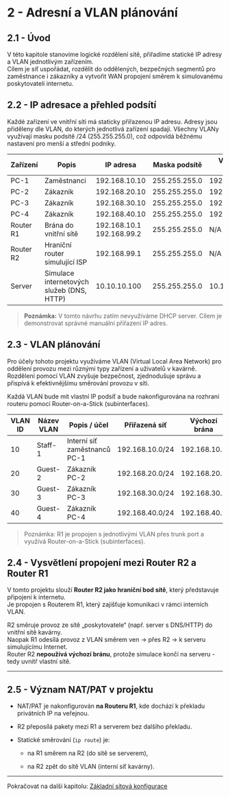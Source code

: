 # **2 - Adresní a VLAN plánování**


## 2.1 - Úvod

V této kapitole stanovíme logické rozdělení sítě, přiřadíme statické IP adresy a VLAN jednotlivým zařízením.  
Cílem je síť uspořádat, rozdělit do oddělených, bezpečných segmentů pro zaměstnance i zákazníky a vytvořit WAN propojení směrem k simulovanému poskytovateli internetu.


## 2.2 - IP adresace a přehled podsítí

Každé zařízení ve vnitřní síti má staticky přiřazenou IP adresu. Adresy jsou přiděleny dle VLAN, do kterých jednotlivá zařízení spadají. Všechny VLANy využívají masku podsítě /24 (255.255.255.0), což odpovídá běžnému nastavení pro menší a střední podniky.

| Zařízení  | Popis                                     | IP adresa                    | Maska podsítě | Výchozí brána |
| --------- | ----------------------------------------- | ---------------------------- | ------------- | ------------- |
| PC-1      | Zaměstnanci                               | 192.168.10.10                | 255.255.255.0 | 192.168.10.1  |
| PC-2      | Zákazník                                  | 192.168.20.10                | 255.255.255.0 | 192.168.20.1  |
| PC-3      | Zákazník                                  | 192.168.30.10                | 255.255.255.0 | 192.168.30.1  |
| PC-4      | Zákazník                                  | 192.168.40.10                | 255.255.255.0 | 192.168.40.1  |
| Router R1 | Brána do vnitřní sítě                     | 192.168.10.1<br>192.168.99.2 | 255.255.255.0 | N/A  |
| Router R2 | Hraniční router simulující ISP            | 192.168.99.1                 | 255.255.255.0 | N/A            |
|   Server  | Simulace internetových služeb (DNS, HTTP) | 10.10.10.100                 | 255.255.255.0 | 10.10.10.1    |

>**Poznámka:** V tomto návrhu zatím nevyužíváme DHCP server. Cílem je demonstrovat správné manuální přiřazení IP adres. 


## 2.3 - VLAN plánování

Pro účely tohoto projektu využíváme VLAN (Virtual Local Area Network) pro oddělení provozu mezi různými typy zařízení a uživatelů v kavárně. Rozdělení pomocí VLAN zvyšuje bezpečnost, zjednodušuje správu a přispívá k efektivnějšímu směrování provozu v síti.

Každá VLAN bude mít vlastní IP podsíť a bude nakonfigurována na rozhraní routeru pomocí Router-on-a-Stick (subinterfaces).

| VLAN ID | Název VLAN | Popis / účel                 | Přiřazená síť   | Výchozí brána | Přiřazená zařízení |
| ------- | ---------- | ---------------------------- | --------------- | ------------- | ------------------ |
| 10      | Staff-1    | Interní síť zaměstnanců PC-1 | 192.168.10.0/24 | 192.168.10.1  | PC-1, Router R1    |
| 20      | Guest-2    | Zákazník PC-2                | 192.168.20.0/24 | 192.168.20.1  | PC-2               |
| 30      | Guest-3    | Zákazník PC-3                | 192.168.30.0/24 | 192.168.30.1  | PC-3               |
| 40      | Guest-4    | Zákazník PC-4                | 192.168.40.0/24 | 192.168.40.1  | PC-4               |

> Poznámka: R1 je propojen s jednotlivými VLAN přes trunk port a využívá Router-on-a-Stick (subinterfaces). 



## 2.4 - Vysvětlení propojení mezi Router R2 a Router R1

V tomto projektu slouží **Router R2 jako hraniční bod sítě**, který představuje připojení k internetu.  
Je propojen s Routerem R1, který zajišťuje komunikaci v rámci interních VLAN.

R2 směruje provoz ze sítě „poskytovatele“ (např. server s DNS/HTTP) do vnitřní sítě kavárny.  
Naopak R1 odesílá provoz z VLAN směrem ven -> přes R2 -> k serveru simulujícímu Internet.  
Router R2 **nepoužívá výchozí bránu**, protože simulace končí na serveru - tedy uvnitř vlastní sítě.

---

## 2.5 - Význam NAT/PAT v projektu

- NAT/PAT je nakonfigurován **na Routeru R1**, kde dochází k překladu privátních IP na veřejnou.
    
- R2 přeposílá pakety mezi R1 a serverem bez dalšího překladu.
    
- Statické směrování (`ip route`) je:
    
    - na R1 směrem na R2 (do sítě se serverem),
        
    - na R2 zpět do sítě VLAN (interní síť kavárny).

---

Pokračovat na další kapitolu: [Základní sítová konfigurace](03‑zakladni-sitova-konfigurace.md)

